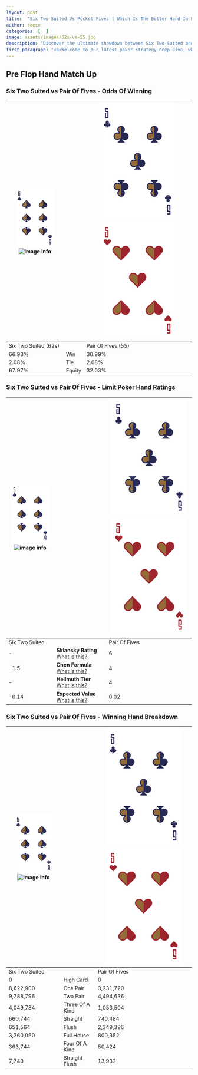 ```yaml
---
layout: post
title:  "Six Two Suited Vs Pocket Fives | Which Is The Better Hand In Poker? A Complete Guide"
author: reece
categories: [  ]
image: assets/images/62s-vs-55.jpg
description: "Discover the ultimate showdown between Six Two Suited and Pair Of Fives in poker! Uncover the odds, strategies, and scenarios where one hand triumphs over the other. Get ready to up your poker game with this thrilling analysis."
first_paragraph: "<p>Welcome to our latest poker strategy deep dive, where we're pitting two distinct hands against each other in a high-stakes showdown: Six Two Suited vs Pair Of Fives.</p><p>In the dynamic world of poker, every decision counts, and knowing which hand holds the upper hand is key to your success at the table.</p><p>In this article, we'll dissect these two hands, explore the scenarios where one dominates the other, and equip you with the knowledge to make strategic choices that can tip the odds in your favor.</p><p>Get ready to unravel the intriguing dynamics of these poker hands and elevate your game to new heights.</p>"
---
```




[comment]: # (sp0)

## Pre Flop Hand Match Up

<div class="table hand-ratings" markdown="1"> 



### Six Two Suited vs Pair Of Fives - Odds Of Winning


    
| ![image info](assets/images/hand1/6.png) ![image info](assets/images/hand1/2s.png) |  | ![image info](assets/images/hand2/5.png) ![image info](assets/images/hand2/5o.png) |
| -------- | -------- | -------- |
| Six Two Suited (62s) |  | Pair Of Fives (55) |
| 66.93% | Win | 30.99% |
| 2.08% | Tie | 2.08% |
| 67.97% | Equity | 32.03% |




[comment]: # (sp1)



### Six Two Suited vs Pair Of Fives - Limit Poker Hand Ratings


    
| ![image info](assets/images/hand1/6.png) ![image info](assets/images/hand1/2s.png) |  | ![image info](assets/images/hand2/5.png) ![image info](assets/images/hand2/5o.png) |
| -------- | -------- | -------- |
| Six Two Suited |  | Pair Of Fives |
| - | **Sklansky Rating** [What is this?](/sklansky-rating-explained) | 6 |
| -1.5 | **Chen Formula** [What is this?](/chen-formula-explained) | 4 |
| - | **Hellmuth Tier** [What is this?](/Hellmuth-tier-explained) | 4 |
| -0.14 | **Expected Value** [What is this?](/expected-value-explained) | 0.02 |




[comment]: # (sp2)



### Six Two Suited vs Pair Of Fives - Winning Hand Breakdown


    
| ![image info](assets/images/hand1/6.png) ![image info](assets/images/hand1/2s.png) |  | ![image info](assets/images/hand2/5.png) ![image info](assets/images/hand2/5o.png) |
| -------- | -------- | -------- |
| Six Two Suited |  | Pair Of Fives |
| 0 | High Card | 0 |
| 8,622,900 | One Pair | 3,231,720 |
| 9,788,796 | Two Pair | 4,494,636 |
| 4,049,784 | Three Of A Kind | 1,053,504 |
| 660,744 | Straight | 740,484 |
| 651,564 | Flush | 2,349,396 |
| 3,360,060 | Full House | 800,352 |
| 363,744 | Four Of A Kind | 50,424 |
| 7,740 | Straight Flush | 13,932 |




[comment]: # (sp3)



</div>

[comment]: # (sp4)



[comment]: # (sp5)

